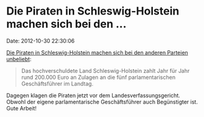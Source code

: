 Die Piraten in Schleswig-Holstein machen sich bei den \...
==========================================================

Date: 2012-10-30 22:30:06

[Die Piraten in Schleswig-Holstein machen sich bei den anderen Parteien
unbeliebt](http://fraktion.piratenpartei-sh.de/schleswig-holsteinische-piratenabgeordnete-klagen-gegen-verfassungswidrige-extra-diaten/):

> Das hochverschuldete Land Schleswig-Holstein zahlt Jahr für Jahr rund
> 200.000 Euro an Zulagen an die fünf parlamentarischen Geschäftsführer
> im Landtag.

Dagegen klagen die Piraten jetzt vor dem Landesverfassungsgericht.
Obwohl der eigene parlamentarische Geschäftsführer auch Begünstigter
ist. Gute Arbeit!
